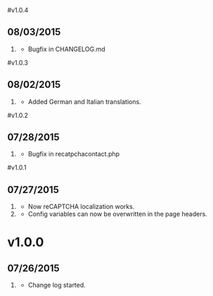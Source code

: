 #v1.0.4
## 08/03/2015

1. [](#bugfix) 
    * Bugfix in CHANGELOG.md

#v1.0.3
## 08/02/2015

1. [](#new) 
    * Added German and Italian translations.

#v1.0.2
## 07/28/2015

1. [](#bugfix) 
    * Bugfix in recatpchacontact.php


#v1.0.1
## 07/27/2015

1. [](#bugfix) 
    * Now reCAPTCHA localization works.
2. [](#new) 
    * Config variables can now be overwritten in the page headers.

# v1.0.0
## 07/26/2015

1. [](#new)
    * Change log started.





